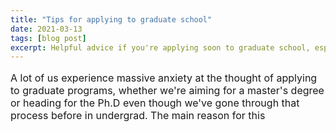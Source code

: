 ```yaml
---
title: "Tips for applying to graduate school"
date: 2021-03-13
tags: [blog post]
excerpt: Helpful advice if you're applying soon to graduate school, especially in engineering!
---
```



<p style="font-size:16px">A lot of us experience massive anxiety at the thought of applying to graduate programs, whether we're aiming for a master's degree or heading for the Ph.D even though we've gone through that process before in undergrad. The main reason for this
</p>
